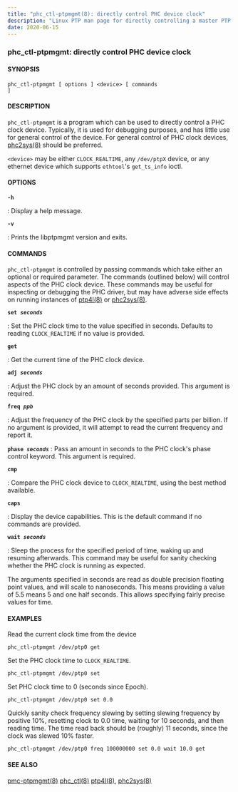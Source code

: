 ```yaml
---
title: "phc_ctl-ptpmgmt(8): directly control PHC device clock"
description: "Linux PTP man page for directly controlling a master PTP hardware clock."
date: 2020-06-15 
---
```


### phc_ctl-ptpmgmt: directly control PHC device clock

#### SYNOPSIS

<code>phc_ctl-ptpmgmt [ options ] \<device> [ commands ]</code>

#### DESCRIPTION

`phc_ctl-ptpmgmt` is a program which can be used to directly control a PHC clock device. Typically, it is used for debugging purposes, and has little use for general control of the device. For general control of PHC clock devices, [phc2sys(8)](https://linuxptp.nwtime.org/documentation/phc2sys/) should be preferred.

<code>\<device></code> may be either `CLOCK_REALTIME`, any `/dev/ptpX` device, or any ethernet device which supports `ethtool`'s `get_ts_info` ioctl.

#### OPTIONS

<code>**-h**</code>

: Display a help message.

<code>**-v**</code>

: Prints the libptpmgmt version and exits.

#### COMMANDS

`phc_ctl-ptpmgmt` is controlled by passing commands which take either an optional or required parameter. The commands (outlined below) will control aspects of the PHC clock device. These commands may be useful for inspecting or debugging the PHC driver, but may have adverse side effects on running instances of [ptp4l(8)](https://linuxptp.nwtime.org/documentation/ptp4l/) or [phc2sys(8)](https://linuxptp.nwtime.org/documentation/phc2sys/).

<code>**set _seconds_**</code>

: Set the PHC clock time to the value specified in seconds. Defaults to reading `CLOCK_REALTIME` if no value is provided.

<code>**get**</code>

: Get the current time of the PHC clock device.

<code>**adj _seconds_**</code>

: Adjust the PHC clock by an amount of seconds provided. This argument is required.

<code>**freq _ppb_**</code>

: Adjust the frequency of the PHC clock by the specified parts per billion. If no argument is provided, it will attempt to read the current frequency and report it.

<code>**phase _seconds_**</code>
: Pass an amount in seconds to the PHC clock's phase control keyword. This argument is required.

<code>**cmp**</code>

: Compare the PHC clock device to `CLOCK_REALTIME`, using the best method available.

<code>**caps**</code>

: Display the device capabilities. This is the default command if no commands are provided.

<code>**wait _seconds_**</code>

: Sleep the process for the specified period of time, waking up and resuming afterwards. This command may be useful for sanity checking whether the PHC clock is running as expected.

The arguments specified in seconds are read as double precision floating point values, and will scale to nanoseconds. This means providing a value of 5.5 means 5 and one half seconds. This allows specifying fairly precise values for time.

#### EXAMPLES

Read the current clock time from the device

`phc_ctl-ptpmgmt /dev/ptp0 get`

Set the PHC clock time to `CLOCK_REALTIME`.

`phc_ctl-ptpmgmt /dev/ptp0 set`

Set PHC clock time to 0 (seconds since Epoch).

`phc_ctl-ptpmgmt /dev/ptp0 set 0.0`

Quickly sanity check frequency slewing by setting slewing frequency by positive 10%, resetting clock to 0.0 time, waiting for 10 seconds, and then reading time. The time read back should be (roughly) 11 seconds, since the clock was slewed 10% faster.

`phc_ctl-ptpmgmt /dev/ptp0 freq 100000000 set 0.0 wait 10.0 get`

#### SEE ALSO
[pmc-ptpmgmt(8)](/documentation/man/pmc-ptpmgmt/) [phc_ctl(8)](https://linuxptp.nwtime.org/documentation/phc_ctl/) [ptp4l(8)](https://linuxptp.nwtime.org/documentation/ptp4l/), [phc2sys(8)](https://linuxptp.nwtime.org/documentation/phc2sys/)